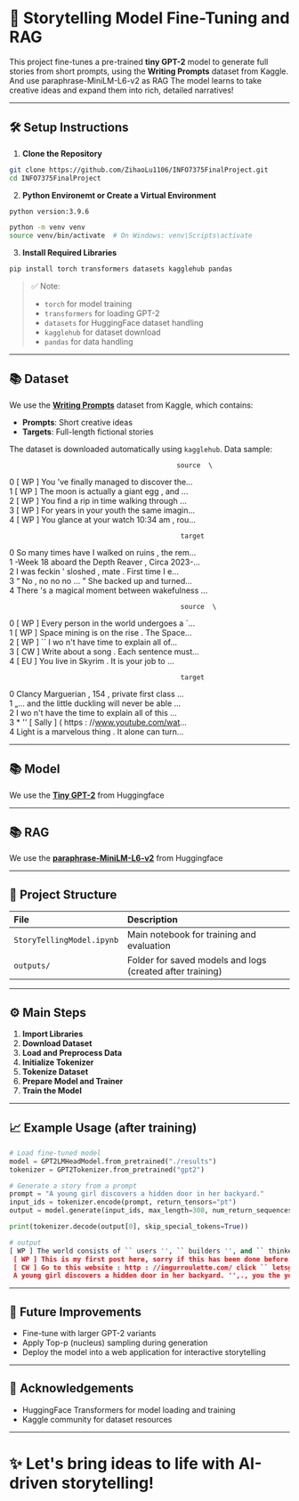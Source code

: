 # 📖 Storytelling Model Fine-Tuning and RAG

This project fine-tunes a pre-trained **tiny GPT-2** model to generate full stories from short prompts, using the **Writing Prompts** dataset from Kaggle. And use paraphrase-MiniLM-L6-v2 as RAG
The model learns to take creative ideas and expand them into rich, detailed narratives!

---

## 🛠 Setup Instructions

1. **Clone the Repository**
```bash
git clone https://github.com/ZihaoLu1106/INFO7375FinalProject.git
cd INFO7375FinalProject
```

2. **Python Environemt or Create a Virtual Environment**
```bash
python version:3.9.6
```
```bash
python -m venv venv
source venv/bin/activate  # On Windows: venv\Scripts\activate
```

3. **Install Required Libraries**
```bash
pip install torch transformers datasets kagglehub pandas
```

> ✅ Note:  
> - `torch` for model training  
> - `transformers` for loading GPT-2  
> - `datasets` for HuggingFace dataset handling  
> - `kagglehub` for dataset download  
> - `pandas` for data handling

---

## 📚 Dataset

We use the [**Writing Prompts**](https://www.kaggle.com/datasets/ratthachat/writing-prompts) dataset from Kaggle, which contains:
- **Prompts**: Short creative ideas
- **Targets**: Full-length fictional stories

The dataset is downloaded automatically using `kagglehub`.
Data sample:

                                              source  \
 0  [ WP ] You 've finally managed to discover the...   
 1  [ WP ] The moon is actually a giant egg , and ...   
 2  [ WP ] You find a rip in time walking through ...   
 3  [ WP ] For years in your youth the same imagin...   
 4  [ WP ] You glance at your watch 10:34 am , rou...   
 
                                               target  
 0  So many times have I walked on ruins , the rem...  
 1  -Week 18 aboard the Depth Reaver , Circa 2023-...  
 2  I was feckin ' sloshed , mate . First time I e...  
 3  “ No , no no no ... ” She backed up and turned...  
 4  There 's a magical moment between wakefulness ...  
 
                                               source  \
 0  [ WP ] Every person in the world undergoes a `...   
 1  [ WP ] Space mining is on the rise . The Space...   
 2  [ WP ] `` I wo n't have time to explain all of...   
 3  [ CW ] Write about a song . Each sentence must...   
 4  [ EU ] You live in Skyrim . It is your job to ...   
 
                                               target  
 0  Clancy Marguerian , 154 , private first class ...  
 1  „… and the little duckling will never be able ...  
 2  I wo n't have the time to explain all of this ...  
 3  * '' [ Sally ] ( https : //www.youtube.com/wat...  
 4  Light is a marvelous thing . It alone can turn...  

---
## 📚 Model

We use the [**Tiny GPT-2**](https://huggingface.co/sshleifer/tiny-gpt2) from Huggingface

---
## 📚 RAG

We use the [**paraphrase-MiniLM-L6-v2**](https://huggingface.co/sentence-transformers/paraphrase-MiniLM-L6-v2) from Huggingface

---

## 🚀 Project Structure

| File | Description |
|:---|:---|
| `StoryTellingModel.ipynb` | Main notebook for training and evaluation |
| `outputs/` | Folder for saved models and logs (created after training) |

---

## ⚙️ Main Steps

1. **Import Libraries**  
2. **Download Dataset**  
3. **Load and Preprocess Data**  
4. **Initialize Tokenizer**  
5. **Tokenize Dataset**  
6. **Prepare Model and Trainer**  
7. **Train the Model**

---

## 📈 Example Usage (after training)

```python
# Load fine-tuned model
model = GPT2LMHeadModel.from_pretrained("./results")
tokenizer = GPT2Tokenizer.from_pretrained("gpt2")

# Generate a story from a prompt
prompt = "A young girl discovers a hidden door in her backyard."
input_ids = tokenizer.encode(prompt, return_tensors="pt")
output = model.generate(input_ids, max_length=300, num_return_sequences=1)

print(tokenizer.decode(output[0], skip_special_tokens=True))
```
```python
# output
[ WP ] The world consists of `` users '', `` builders '', and `` thinkers ''. You are a `` thinker '', a physicist on the brink of proving a new abstract theory. On the decisive day you prove this theory you've become the first known `` master ''.
 [ WP ] This is my first post here, sorry if this has been done before. I have a very detailed and expansive prompt. I came up with this a while ago, and it was too ambitious to tackle myself. I feel like it has too much potential to just be forgotten. Enjoy!
 [ CW ] Go to this website : http : //imgurroulette.com/ click `` letsgo '', and write a short story about whatever appears. Include the direct link to the image in your reply.
 A young girl discovers a hidden door in her backyard. '',., you the you to `` you mynew < the thenew.. ``, < the `` the and <,> the in a., the to The I,., I Iline>new.> that the,new you � in the <new '' I a was. ``.>> andnew to of't'you.>line of.,. on the.newline <, his the,.new his..new. ''lineline.> `` me you forlines the>.> in>lineline < the <>, is it a Iline> to.s in the of andnewnewnew '' is>new his I> the <..> <
```

---

## 💬 Future Improvements

- Fine-tune with larger GPT-2 variants
- Apply Top-p (nucleus) sampling during generation
- Deploy the model into a web application for interactive storytelling

---

## 🙌 Acknowledgements

- HuggingFace Transformers for model loading and training
- Kaggle community for dataset resources

---

# ✨ Let's bring ideas to life with AI-driven storytelling!
